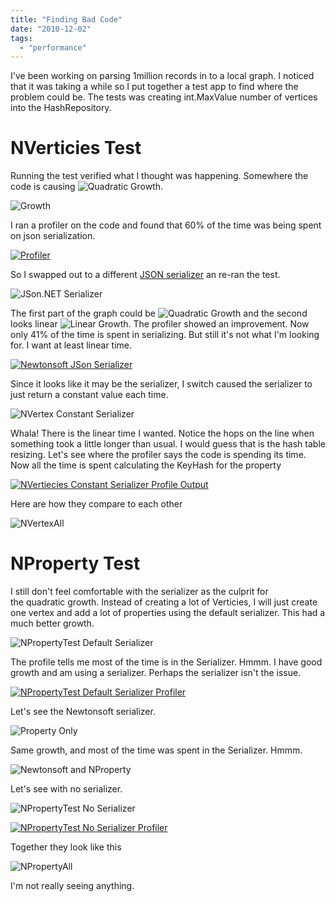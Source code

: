 ```yaml
---
title: "Finding Bad Code"
date: "2010-12-02"
tags: 
  - "performance"
---
```


I've been working on parsing 1million records in to a local graph. I noticed that it was taking a while so I put together a test app to find where the problem could be. The tests was creating int.MaxValue number of vertices into the HashRepository.

# NVerticies Test

Running the test verified what I thought was happening. Somewhere the code is causing ![](http://chart.apis.google.com/chart?cht=tx&chl=O(n^2) "Quadratic Growth").

![](http://chart.apis.google.com/chart?chxt=x,y&chs=300x225&cht=s&chds=0,169,0,6013,0,100&chd=t:13,14,15,25,26,27,38,39,40,47,48,49,87,88,89,117,118,119,129,130,131,138,139,140,167,168,169|38,43,50,137,148,159,302,320,339,485,507,529,1656,1694,1732,2965,3016,3066,3585,3637,3689,4078,4137,4195,5874,5940,6008|84,23,69,81,47,94,60,93,64,54 "Growth")

﻿﻿I ran a profiler on the code and found that 60% of the time was being spent on json serialization.

[![](/assets/images/CropperCapture86.png "Profiler")](http://127.0.0.1:4000/imgs/uploads/2010/12/CropperCapture86.png)

So I swapped out to a different [JSON serializer](http://json.codeplex.com/) an re-ran the test.

![](http://chart.apis.google.com/chart?chxt=x,y&chs=300x225&cht=s&chds=5,51,0,316,0,100&chd=t:-1,-1,-1,-1,5,6,7,8,9,10,11,12,13,14,15,16,17,18,19,20,21,22,23,24,25,26,27,28,29,30,31,32,33,34,35,36,37,38,39,40,41,42,43,44,45,46,47,48,49,50,-1|0,2,3,5,8,10,12,16,19,22,25,29,32,37,42,46,51,56,60,65,72,77,82,87,92,96,104,112,120,128,137,144,152,160,168,179,187,195,203,212,221,230,239,247,255,263,275,284,292,300,308,316|84,23,69,81,47,94,60,93,64,54 "JSon.NET Serializer")

The first part of the graph could be ![](http://chart.apis.google.com/chart?cht=tx&chl=O(n^2) "Quadratic Growth") and the second looks linear ![](http://chart.apis.google.com/chart?cht=tx&chl=O(n) "Linear Growth"). The profiler showed an improvement. Now only 41% of the time is spent in serializing. But still it's not what I'm looking for. I want at least linear time.

[![](/assets/images/CropperCapture88.png "Newtonsoft JSon Serializer")](http://127.0.0.1:4000/imgs/uploads/2010/12/CropperCapture88.png)

Since it looks like it may be the serializer, I switch caused the serializer to just return a constant value each time.

![](http://chart.apis.google.com/chart?chxt=x,y&chs=300x225&cht=s&chds=0,50,0,100,0,100&chd=t:0,1,2,3,4,5,6,7,8,9,10,11,12,13,14,15,16,17,18,19,20,21,22,23,24,25,26,27,28,29,30,31,32,33,34,35,36,37,38,39,40,41,42,43,44,45,46,47,48,49,50,-1|0,1,3,4,5,7,8,10,12,13,15,16,18,21,23,25,26,28,30,31,33,36,37,39,41,44,49,51,53,56,58,60,62,64,66,68,70,73,75,77,79,82,84,86,88,90,92,94,100,-1,-1,-1|84,23,69,81,47,94,60,93,64,54 "NVertex Constant Serializer")

Whala! There is the linear time I wanted. Notice the hops on the line when something took a little longer than usual. I would guess that is the hash table resizing. Let's see where the profiler says the code is spending its time. Now all the time is spent calculating the KeyHash for the property

[![](/assets/images/CropperCapture1.png "NVertiecies Constant Serializer Profile Output")](http://127.0.0.1:4000/imgs/uploads/2010/12/CropperCapture1.png)

Here are how they compare to each other

![](http://chart.apis.google.com/chart?chs=440x220&cht=lxy&chco=3072F3,FF0000,FF9900&chds=0,50,0,375,0,50,0,375,0,50,0,370&chd=t:-1|0,1,3,4,5,7,8,10,12,13,15,16,18,21,23,25,26,28,30,31,33,36,37,39,41,44,49,51,53,56,58,60,62,64,66,68,70,73,75,77,79,82,84,86,88,90,92,94,100,102,105|-1|0,2,4,6,8,10,13,16,19,23,27,30,33,37,41,46,50,54,60,64,69,74,78,83,87,92,97,104,110,116,123,129,136,145,151,158,165,172,179,185,192,202,217,230,250,270,281,297,323,343,365|-1|0,2,3,5,8,10,12,16,19,22,25,29,32,37,42,46,51,56,60,65,72,77,82,87,92,96,104,112,120,128,137,144,152,160,168,179,187,195,203,212,221,230,239,247,255,263,275,284,292,300,308&chdl=No+Serializer|Default|Newton&chdlp=b&chls=2,4,1|1|1&chma=5,5,5,25|0,5 "NVertexAll")

# NProperty Test

I still don't feel comfortable with the serializer as the culprit for the quadratic growth. Instead of creating a lot of Verticies, I will just create one vertex and add a lot of properties using the default serializer. This had a much better growth.

![](http://chart.apis.google.com/chart?chxt=x,y&chs=300x225&cht=s&chds=0,50,0,100,0,100&chd=t:0,1,2,3,4,5,6,7,8,9,10,11,12,13,14,15,16,17,18,19,20,21,22,23,24,25,26,27,28,29,30,31,32,33,34,35,36,37,38,39,40,41,42,43,44,45,46,47,48,49,50,-1|0,1,3,4,5,7,8,10,12,13,15,16,18,21,23,25,26,28,30,31,33,36,37,39,41,44,49,51,53,56,58,60,62,64,66,68,70,73,75,77,79,82,84,86,88,90,92,94,100,-1,-1,-1|84,23,69,81,47,94,60,93,64,54 "NPropertyTest Default Serializer")

The profile tells me most of the time is in the Serializer. Hmmm. I have good growth and am using a serializer. Perhaps the serializer isn't the issue.

[![](/assets/images/CropperCapture2.png "NPropertyTest Default Serializer Profiler")](http://127.0.0.1:4000/imgs/uploads/2010/12/CropperCapture2.png)

Let's see the Newtonsoft serializer.

![](http://chart.apis.google.com/chart?chxt=x,y&chs=300x225&cht=s&chds=25,202,0,100,0,100&chd=t:26,29,32,34,36,38,41,43,44,46,48,49,51,52,54,55,57,59,61,63,65,67,68,70,72,73,75,77,79,81,82,84,87,88,90,91,96,97,100,102,103,105,107,109,111,113,115,116,118,121,123,125,127,128,130,131,133,134,135,137,140,142,143,145,146,147,149,150,151,152,154,155,157,158,160,161,163,165,166,168,170,172,173,175,177,179,180,182,183,185,186,187,189,191,192,195,196,198,199,200,202|0,1,2,3,4,5,6,7,8,9,10,11,12,13,14,15,16,17,18,19,20,21,22,23,24,25,26,27,28,29,30,31,32,33,34,35,36,37,38,39,40,41,42,43,44,45,46,47,48,49,50,51,52,53,54,55,56,57,58,59,60,61,62,63,64,65,66,67,68,69,70,71,72,73,74,75,76,77,78,79,80,81,82,83,84,85,86,87,88,89,90,91,92,93,94,95,96,97,98,99,100|84,23,69,81,47,94,60,93,64,54 "Property Only")

Same growth, and most of the time was spent in the Serializer. Hmmm.

![](/assets/images/CropperCapture89.png "Newtonsoft and NProperty")

Let's see with no serializer.

![](http://chart.apis.google.com/chart?chxt=x,y&chs=300x225&cht=s&chds=0,100,0,38,0,100&chd=t:0,1,2,3,4,5,6,7,8,9,10,11,12,13,14,15,16,17,18,19,20,21,22,23,24,25,26,27,28,29,30,31,32,33,34,35,36,37,38,39,40,41,42,43,44,45,46,47,48,49,50,51,52,53,54,55,56,57,58,59,60,61,62,63,64,65,66,67,68,69,70,71,72,73,74,75,76,77,78,79,80,81,82,83,84,85,86,87,88,89,90,91,92,93,94,95,96,97,98,99,100|0,1,1,1,2,2,2,3,3,3,4,4,5,5,5,6,6,7,7,7,8,8,9,9,9,10,10,10,11,11,12,12,12,13,13,13,14,14,14,15,15,16,16,16,17,17,18,18,18,19,19,19,20,20,21,21,22,22,22,23,23,23,24,24,25,25,26,26,26,27,27,27,28,28,28,29,29,29,30,30,30,31,31,32,32,32,33,33,33,34,34,35,35,35,36,36,36,37,37,37,38|84,23,69,81,47,94,60,93,64,54 "NPropertyTest No Serializer")

[![](/assets/images/CropperCapture3.png "NPropertyTest No Serializer Profiler")](http://127.0.0.1:4000/imgs/uploads/2010/12/CropperCapture3.png)

Together they look like this

![](http://chart.apis.google.com/chart?chs=440x220&cht=lxy&chco=3072F3,FF0000,FF9900&chds=0,100,0,65,0,100,0,65,0,100,-5,65&chd=t:-1|0.2,0.6,1,1.3,1.7,2,2.4,2.7,3,3.4,3.8,4.2,4.6,5,5.5,5.8,6.1,6.6,7,7.3,7.7,8.2,8.6,9,9.4,9.7,10,10.4,10.8,11.2,11.6,11.9,12.2,12.7,13,13.4,13.8,14.1,14.5,14.8,15.2,15.6,16,16.4,16.8,17.2,17.5,17.9,18.2,18.6,19,19.4,19.9,20.3,20.7,21.1,21.5,21.9,22.4,22.7,23.1,23.4,23.9,24.3,24.6,25.1,25.6,26,26.3,26.7,27.1,27.4,27.8,28.1,28.4,28.8,29.1,29.5,29.8,30.1,30.5,30.8,31.2,31.6,31.9,32.2,32.6,33,33.5,33.8,34.2,34.6,34.9,35.3,35.7,36.1,36.5,36.8,37.2,37.5,37.8|-1|0.3,1,1.8,2.7,3.4,4.2,4.8,5.5,6.1,6.8,7.3,7.9,8.7,9.3,9.8,10.5,11.3,11.9,12.7,13.2,13.9,14.7,15.3,15.9,16.5,17.1,17.7,18.3,18.8,19.4,20,20.6,21.2,21.8,22.5,23.1,23.7,24.3,24.9,25.8,26.3,26.9,27.9,28.5,29.1,29.6,30.1,30.7,31.2,31.8,32.4,33.3,34,34.7,35.4,35.9,36.7,37.2,37.9,38.7,39.2,39.9,40.4,41,41.7,42.4,43,43.5,44.1,44.8,45.5,46.2,47.2,47.9,48.5,49,49.7,50.3,50.8,51.4,52,52.6,53.3,54.1,54.6,55.3,55.9,56.5,57,57.7,58.3,58.9,59.4,60,60.5,61.1,61.6,62.2,62.9,63.8,64.7|-1|2.6,2.9,3.2,3.4,3.6,3.8,4.1,4.3,4.4,4.6,4.8,4.9,5.1,5.2,5.4,5.5,5.7,5.9,6.1,6.3,6.5,6.7,6.8,7,7.2,7.3,7.5,7.7,7.9,8.1,8.2,8.4,8.7,8.8,9,9.1,9.6,9.7,10,10.2,10.3,10.5,10.7,10.9,11.1,11.3,11.5,11.6,11.8,12.1,12.3,12.5,12.7,12.8,13,13.1,13.3,13.4,13.5,13.7,14,14.2,14.3,14.5,14.6,14.7,14.9,15,15.1,15.2,15.4,15.5,15.7,15.8,16,16.1,16.3,16.5,16.6,16.8,17,17.2,17.3,17.5,17.7,17.9,18,18.2,18.3,18.5,18.6,18.7,18.9,19.1,19.2,19.5,19.6,19.8,19.9,20,20.2&chdl=No+Serializer|Default|Newton&chdlp=b&chls=2,4,1|1|1&chma=5,5,5,25 "NPropertyAll")

I'm not really seeing anything.
